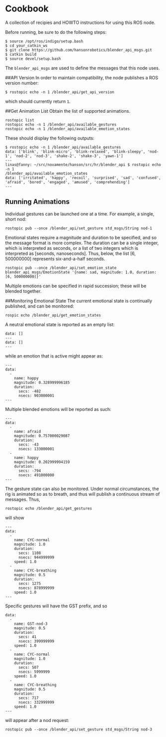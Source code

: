 
Cookbook
========
A collection of recipies and HOWTO instructions for using this ROS node.

Before running, be sure to do the following steps:
```
$ source /opt/ros/indigo/setup.bash
$ cd your_catkin_ws
$ git clone https://github.com/hansonrobotics/blender_api_msgs.git
$ catkin build
$ source devel/setup.bash
```
The `blender_api_msgs` are used to define the messages that this node
uses.

##API Version
In order to maintain compatibility, the node publishes a ROS version number:
```
$ rostopic echo -n 1 /blender_api/get_api_version
```
which should currently return `1`.


##Get Animation List
Obtain the list of supported animations.
```
rostopic list
rostopic echo -n 1 /blender_api/available_gestures
rostopic echo -n 1 /blender_api/available_emotion_states
```
These should display the following outputs:
```
$ rostopic echo -n 1 /blender_api/available_gestures
data: ['blink', 'blink-micro', 'blink-relaxed', 'blink-sleepy', 'nod-1', 'nod-2', 'nod-3', 'shake-2', 'shake-3', 'yawn-1']
---
linas@fanny: ~/src/novamente/hanson/src/hr/blender_api $ rostopic echo -n 1
/blender_api/available_emotion_states
data: ['irritated', 'happy', 'recoil', 'surprised', 'sad', 'confused', 'afraid', 'bored', 'engaged', 'amused', 'comprehending']
---
```

## Running Animations
Individual gestures can be launched one at a time. For example, a
single, short nod:
```
rostopic pub --once /blender_api/set_gesture std_msgs/String nod-1
```

Emotional states require a magnitude and duration to be specified, and
so the message format is more complex. The duration can be a single
integer, which is interpreted as seconds, or a list of two integers
which is interpreted as [seconds, nanoseconds].  Thus, below, the list
[6, 500000000] represents six-and-a-half seconds.

```
rostopic pub --once /blender_api/set_emotion_state blender_api_msgs/EmotionState '{name: sad, magnitude: 1.0, duration: [6, 500000000]}'
```
Multiple emotions can be specified in rapid succession; these will be
blended together.

##Monitoring Emotional State
The current emotional state is continually published, and can be
monitored:
```
rospic echo /blender_api/get_emotion_states
```
A neutral emotional state is reported as an empty list:
```
data: []
---
data: []
---
```
while an emotion that is active might appear as:
```
---
data:
  -
    name: happy
    magnitude: 0.328999996185
    duration:
      secs: -402
      nsecs: 903000001
---
```
Multiple blended emotions will be reported as such:
```
---
data:
  -
    name: afraid
    magnitude: 0.757000029087
    duration:
      secs: -43
      nsecs: 133000001
  -
    name: happy
    magnitude: 0.202999994159
    duration:
      secs: -794
      nsecs: 491000000
---
```


The gesture state can also be monitored.  Under normal circumstances,
the rig is animated so as to breath, and thus will publish a continuous
stream of messages. Thus,
```
rostopic echo /blender_api/get_gestures
```
will show
```
---
data:
  -
    name: CYC-normal
    magnitude: 1.0
    duration:
      secs: 1108
      nsecs: 944999999
    speed: 1.0
  -
    name: CYC-breathing
    magnitude: 0.5
    duration:
      secs: 1275
      nsecs: 878999999
    speed: 1.0
---
```
Specific gestures will have the GST prefix, and so
```
data:
  -
    name: GST-nod-3
    magnitude: 0.5
    duration:
      secs: 41
      nsecs: 399999999
    speed: 1.0
  -
    name: CYC-normal
    magnitude: 1.0
    duration:
      secs: 507
      nsecs: 5999999
    speed: 1.0
  -
    name: CYC-breathing
    magnitude: 0.5
    duration:
      secs: 717
      nsecs: 332999999
    speed: 1.0
---
```
will appear after a nod request:

```
rostopic pub --once /blender_api/set_gesture std_msgs/String nod-3
```
